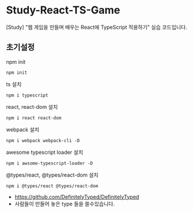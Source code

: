 # Study-React-TS-Game
[Study] "웹 게임을 만들며 배우는 React에 TypeScript 적용하기" 실습 코드입니다.

## 초기설정

npm init

```shell
npm init
```

ts 설치

```shell
npm i typescript
```

react, react-dom 설치

```shell
npm i react react-dom
```

webpack 설치 

```shell
npm i webpack webpack-cli -D
```

awesome typescript loader 설치

```shell
npm i awsome-typescript-loader -D
```

@types/react, @types/react-dom 설치

```shell
npm i @types/react @types/react-dom
```
- https://github.com/DefinitelyTyped/DefinitelyTyped
- 사람들이 만들어 놓은 type 들을 쓸수있습니다.